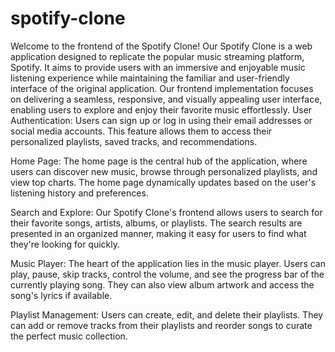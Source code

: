 # spotify-clone
Welcome to the frontend of the Spotify Clone! Our Spotify Clone is a web application designed to replicate the popular music streaming platform, Spotify. It aims to provide users with an immersive and enjoyable music listening experience while maintaining the familiar and user-friendly interface of the original application. Our frontend implementation focuses on delivering a seamless, responsive, and visually appealing user interface, enabling users to explore and enjoy their favorite music effortlessly.
User Authentication: Users can sign up or log in using their email addresses or social media accounts. This feature allows them to access their personalized playlists, saved tracks, and recommendations.

Home Page: The home page is the central hub of the application, where users can discover new music, browse through personalized playlists, and view top charts. The home page dynamically updates based on the user's listening history and preferences.

Search and Explore: Our Spotify Clone's frontend allows users to search for their favorite songs, artists, albums, or playlists. The search results are presented in an organized manner, making it easy for users to find what they're looking for quickly.

Music Player: The heart of the application lies in the music player. Users can play, pause, skip tracks, control the volume, and see the progress bar of the currently playing song. They can also view album artwork and access the song's lyrics if available.

Playlist Management: Users can create, edit, and delete their playlists. They can add or remove tracks from their playlists and reorder songs to curate the perfect music collection.
